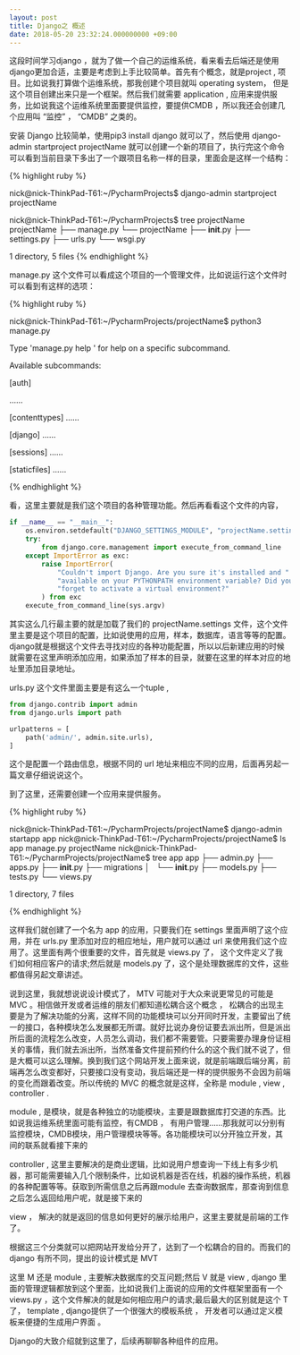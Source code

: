 ```yaml
---
layout: post
title: Django之 概述
date: 2018-05-20 23:32:24.000000000 +09:00
---
```


这段时间学习django ，就为了做一个自己的运维系统，看来看去后端还是使用django更加合适，主要是考虑到上手比较简单。首先有个概念，就是project , 项目。比如说我打算做个运维系统，那我创建个项目就叫 operating system， 但是这个项目创建出来只是一个框架。然后我们就需要 application , 应用来提供服务，比如说我这个运维系统里面要提供监控，要提供CMDB ，所以我还会创建几个应用叫 “监控” ， “CMDB” 之类的。

安装 Django 比较简单，使用pip3 install django 就可以了，然后使用 django-admin startproject projectName 就可以创建一个新的项目了，执行完这个命令可以看到当前目录下多出了一个跟项目名称一样的目录，里面会是这样一个结构：

{% highlight ruby %}

nick@nick-ThinkPad-T61:~/PycharmProjects$ django-admin startproject projectName

nick@nick-ThinkPad-T61:~/PycharmProjects$ tree projectName
projectName
├── manage.py
└── projectName
    ├── __init__.py
    ├── settings.py
    ├── urls.py
    └── wsgi.py

1 directory, 5 files
{% endhighlight %}

manage.py 这个文件可以看成这个项目的一个管理文件，比如说运行这个文件时可以看到有这样的选项：

{% highlight ruby %}

nick@nick-ThinkPad-T61:~/PycharmProjects/projectName$ python3 manage.py 

Type 'manage.py help <subcommand>' for help on a specific subcommand.

Available subcommands:

[auth]

……

[contenttypes]
 ……

[django]
    ……

[sessions]
    ……

[staticfiles]
    ……

{% endhighlight %}

看，这里主要就是我们这个项目的各种管理功能。然后再看看这个文件的内容，

```python
if __name__ == "__main__":
    os.environ.setdefault("DJANGO_SETTINGS_MODULE", "projectName.settings")
    try:
        from django.core.management import execute_from_command_line
    except ImportError as exc:
        raise ImportError(
            "Couldn't import Django. Are you sure it's installed and "
            "available on your PYTHONPATH environment variable? Did you "
            "forget to activate a virtual environment?"
        ) from exc
    execute_from_command_line(sys.argv)
```

其实这么几行最主要的就是加载了我们的 projectName.settings 文件，这个文件里主要是这个项目的配置，比如说使用的应用，样本，数据库，语言等等的配置。 django就是根据这个文件去寻找对应的各种功能配置，所以以后新建应用的时候就需要在这里声明添加应用，如果添加了样本的目录，就要在这里的样本对应的地址里添加目录地址。

urls.py 这个文件里面主要是有这么一个tuple , 

```python
from django.contrib import admin
from django.urls import path

urlpatterns = [
    path('admin/', admin.site.urls),
]
```

这个是配置一个路由信息，根据不同的 url 地址来相应不同的应用，后面再另起一篇文章仔细说说这个。

到了这里，还需要创建一个应用来提供服务。

{% highlight ruby %}

nick@nick-ThinkPad-T61:~/PycharmProjects/projectName$ django-admin startapp app
nick@nick-ThinkPad-T61:~/PycharmProjects/projectName$ ls
app  manage.py  projectName
nick@nick-ThinkPad-T61:~/PycharmProjects/projectName$ tree app
app
├── admin.py
├── apps.py
├── __init__.py
├── migrations
│   └── __init__.py
├── models.py
├── tests.py
└── views.py

1 directory, 7 files

{% endhighlight %}

这样我们就创建了一个名为 app 的应用，只要我们在 settings 里面声明了这个应用，并在 urls.py 里添加对应的相应地址，用户就可以通过 url 来使用我们这个应用了。这里面有两个很重要的文件，首先就是 views.py 了， 这个文件定义了我们如何相应客户的请求;然后就是 models.py 了，这个是处理数据库的文件，这些都值得另起文章讲述。

说到这里，我就想说说设计模式了， MTV 可能对于大众来说更常见的可能是 MVC 。相信做开发或者运维的朋友们都知道松耦合这个概念 ， 松耦合的出现主要是为了解决功能的分离，这样不同的功能模块可以分开同时开发，主要留出了统一的接口，各种模块怎么发展都无所谓。就好比说办身份证要去派出所，但是派出所后面的流程怎么改变，人员怎么调动，我们都不需要管。只要需要办理身份证相关的事情，我们就去派出所，当然准备文件提前预约什么的这个我们就不说了，但是大概可以这么理解。换到我们这个网站开发上面来说，就是前端跟后端分离，前端再怎么改变都好，只要接口没有变动，我后端还是一样的提供服务不会因为前端的变化而跟着改变。所以传统的 MVC 的概念就是这样，全称是 module , view , controller .

module , 是模块，就是各种独立的功能模块，主要是跟数据库打交道的东西。比如说我运维系统里面可能有监控，有CMDB ， 有用户管理……那我就可以分别有监控模块，CMDB模块，用户管理模块等等。各功能模块可以分开独立开发，其间的联系就看接下来的

controller , 这里主要解决的是商业逻辑，比如说用户想查询一下线上有多少机器，那可能需要输入几个限制条件，比如说机器是否在线，机器的操作系统，机器的各种配置等等。获取到所需信息之后再跟module 去查询数据库，那查询到信息之后怎么返回给用户呢，就是接下来的

view ， 解决的就是返回的信息如何更好的展示给用户，这里主要就是前端的工作了。

根据这三个分类就可以把网站开发给分开了，达到了一个松耦合的目的。而我们的django 有所不同，提出的设计模式是 MVT 

这里 M 还是 module , 主要解决数据库的交互问题;然后 V 就是 view , django 里面的管理逻辑都放到这个里面，比如说我们上面说的应用的文件框架里面有一个 views.py ，这个文件解决的就是如何相应用户的请求;最后最大的区别就是这个 T 了， template , django提供了一个很强大的模板系统 ， 开发者可以通过定义模板来便捷的生成用户界面 。

Django的大致介绍就到这里了，后续再聊聊各种组件的应用。
